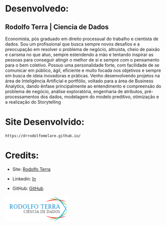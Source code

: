 # Desenvolvedo:

## Rodolfo Terra | Ciencia de Dados

Economista, pós graduado em direito processual do trabalho e cientista de dados. Sou um profissional que busca sempre novos desafios e a preocupação em resolver o problema de negócio, altruísta, cheio de paixão e carisma no que atuo, sempre estendendo a mão e tentando inspirar as pessoas para conseguir atingir o melhor de si e sempre com o pensamento para o bem coletivo. Possuo uma personalidade forte, com facilidade de se comunicar em público, ágil, eficiente e muito focada nos objetivos e sempre em busca de ideia inovadoras e práticas. Venho desenvolvendo projetos na área de Inteligência Artificial e  portfólio,  voltado para a área de Business Analytics, dando ênfase principalmente ao entendimento e compreensão do problema de negócio, análise exploratória, engenharia de atributos, pré-processamentos dos dados, modelagem do modelo preditivo, otimização e a realização do Storytelling

# Site Desenvolvido:

	https://drrodolfomelare.github.io/


# Credits:

 * Site:     <a href="http://www.rodolfoterra.com">Rodolfo Terra</a>

 * Linkedin:       <a href="https://www.linkedin.com/in/rodolffoterra/">In</a>
   
 * GitHub:   <a href="https://github.com/rodolffoterra">GitHub</a>

 ![Ciência de Dados](https://raw.githubusercontent.com/rodolffoterra/Project_KPIs/main/imagem/logo.png)
